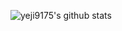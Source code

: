 ![yeji9175's github stats](https://github-readme-stats.vercel.app/api?username=yeji9175&show_icons=true&theme=merko)
<!--
<br>
[![Top Langs](https://github-readme-stats.vercel.app/api/top-langs/?username=yeji9175&layout=compact)](https://github.com/anuraghazra/github-readme-stats)
-->
<!--
**yeji9175/yeji9175** is a ✨ _special_ ✨ repository because its `README.md` (this file) appears on your GitHub profile.

Here are some ideas to get you started:

- 🔭 I’m currently working on ...
- 🌱 I’m currently learning ...
- 👯 I’m looking to collaborate on ...
- 🤔 I’m looking for help with ...
- 💬 Ask me about ...
- 📫 How to reach me: ...
- 😄 Pronouns: ...
- ⚡ Fun fact: ...
-->
